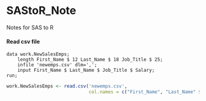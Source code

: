 # SAStoR_Note
Notes for SAS to R

#### Read csv file ####

```SAS
data work.NewSalesEmps; 
    length First_Name $ 12 Last_Name $ 18 Job_Title $ 25;
    infile 'newemps.csv' dlm=',';
    input First_Name $ Last_Name $ Job_Title $ Salary;
run;
```

```r
work.NewSalesEmps <- read.csv('newemps.csv', 
                              col.names = c("First_Name", "Last_Name" $ "Job_Title", "Salary"))
```
